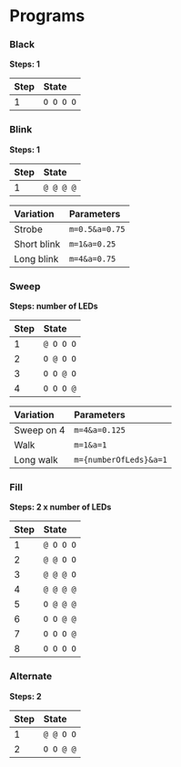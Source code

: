 # Programs

### Black

**Steps: 1**

| Step | State     |
| :--- | :-------- |
| 1    | `O O O O` |

### Blink

**Steps: 1**

| Step | State     |
| :--- | :-------- |
| 1    | `@ @ @ @` |

| Variation   | Parameters     |
| :---------- | :------------- |
| Strobe      | `m=0.5&a=0.75` |
| Short blink | `m=1&a=0.25`   |
| Long blink  | `m=4&a=0.75`   |

### Sweep

**Steps: number of LEDs**

| Step | State     |
| :--- | :-------- |
| 1    | `@ O O O` |
| 2    | `O @ O O` |
| 3    | `O O @ O` |
| 4    | `O O O @` |

| Variation  | Parameters             |
| :--------- | :--------------------- |
| Sweep on 4 | `m=4&a=0.125`          |
| Walk       | `m=1&a=1`              |
| Long walk  | `m={numberOfLeds}&a=1` |

### Fill

**Steps: 2 x  number of LEDs**

| Step | State     |
| :--- | :-------- |
| 1    | `@ O O O` |
| 2    | `@ @ O O` |
| 3    | `@ @ @ O` |
| 4    | `@ @ @ @` |
| 5    | `O @ @ @` |
| 6    | `O O @ @` |
| 7    | `O O O @` |
| 8    | `O O O O` |

### Alternate

**Steps: 2**

| Step | State     |
| :--- | :-------- |
| 1    | `@ @ O O` |
| 2    | `O O @ @` |
